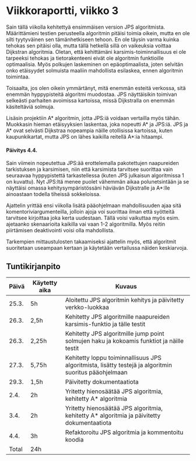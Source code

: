 # Viikkoraportti, viikko 3
Sain tällä viikolla kehitettyä ensimmäisen version JPS algoritmista. Määrittämieni testien perusteella algoritmin pitäisi toimia oikein, mutta en ole silti tyytyväinen sen tämänhetkiseen tehoon. En ole täysin varma kuinka tehokas sen pitäisi olla, mutta tällä hetkellä sillä on vaikeuksia voittaa Dijkstran algoritmia. Oletan, että kehittämäni karsimis-toiminnallisuus ei ole tarpeeksi tehokas ja tietorakenteeni eivät ole algoritmin funktioille optimaalisia. Myös polkujen laskeminen on epäoptimaalista, joten selvitän onko etäisyydet solmuista maaliin mahdollista esilaskea, ennen algoritmin toimintaa.

Toisaalta, jos olen oikein ymmärtänyt, mitä enemmän esteitä verkossa, sitä enemmän hyppypisteitä algoritmi muodostaa. JPS näyttäisikin toimivan selkeästi parhaiten avoimissa kartoissa, missä Dijkstralla on enemmän käsiteltäviä solmuja.

Lisäsin projektiin A* algoritmin, jotta JPS:iä voidaan vertailla myös tähän. Muokkasin hieman etäisyyksien laskentaa, joka nopeutti A* ja JPS:iä. JPS ja A* ovat selvästi Dijkstraa nopeampia näille otollisissa kartoissa, kuten kaupunkikartat, mutta JPS on lähes kaikilla reitellä A*:ia hitaampi.

#### Päivitys 4.4.
Sain viimein nopeutettua JPS:ää erottelemalla pakotettujen naapureiden tarkistuksen ja karsimisen, niin että karsimista tarvitsee suorittaa vain seuraavaa hyppypistettä tarkastellessa (kuten JPS julkaisun algoritmissa 1 on kuvattu). Nyt JPS:ltä menee puolet vähemmän aikaa polunetsintään ja se näyttäisi omassa kehitysympäristössäni häviävän Dijkstralle ja A*:lle ainoastaan todella tiheissä sokkeloissa.

Ajattelin yrittää ensi viikolla lisätä pääohjelmaan mahdollisuuden ajaa sitä komentoriviargumenteilla, jolloin ajoja voi suorittaa ilman että syötteitä tarvitsee kirjoittaa joka kerta uudestaan. Tällä voisi vaikuttaa myös esim. ajetaanko skenaarioita kaikilla vai vaan 1-2 algoritmilla. Myös reitin piirtämisen deaktivointi voisi olla mahdollista.

Tarkempien mittaustulosten takaamiseksi ajattelin myös, että algoritmit suoritetaan useampaan kertaan ja käytetään vertailussa näiden keskiarvoja.

## Tuntikirjanpito

| Päivä | Käytetty aika | Kuvaus |
| ----- | ------------- | ------ |
| 25.3.  | 5h | Aloitettu JPS algoritmin kehitys ja päivitetty verkko-luokkaa |
| 26.3.  | 2,5h | Kehitetty JPS algoritmille naapureiden karsimis-funktio ja tälle testit  |
| 26.3.  | 2,25h | Kehitetty JPS algoritmille jump point solmujen haku ja kokoamis funktiot ja näille testit  |
| 27.3.  | 5,75h | Kehitetty loppu toiminnallisuus JPS algoritmista, lisätty testejä ja algoritmin suoritus pääohjelmaan  |
| 29.3.  | 1,5h | Päivitetty dokumentaatiota  |
| 2.4.  | 2h | Yritetty hienosäätää JPS algoritmia, kehitetty A* algoritmia  |
| 3.4.  | 2h | Yritetty hienosäätää JPS algoritmia, kehitetty A* algoritmia ja päivitetty dokumentaatiota  |
| 4.4.  | 3h | Refaktoroitu JPS algoritmia ja kommentoitu koodia  |
| Total  | 24h |  |
